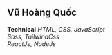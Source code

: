 ## Vũ Hoàng Quốc

**Technical**
_HTML, CSS, JavaScript_ <br/>
_Sass, TailwindCss_ <br/>
_ReactJs, NodeJs_ <br/>
